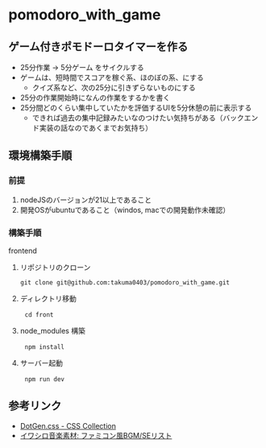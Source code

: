 # pomodoro_with_game

## ゲーム付きポモドーロタイマーを作る
  - 25分作業 -> 5分ゲーム をサイクルする
  - ゲームは、短時間でスコアを稼ぐ系、ほのぼの系、にする
    - クイズ系など、次の25分に引きずらないものにする
  - 25分の作業開始時になんの作業をするかを書く
  - 25分間どのくらい集中していたかを評価するUIを5分休憩の前に表示する
    - できれば過去の集中記録みたいなのつけたい気持ちがある（バックエンド実装の話なのであくまでお気持ち）

## 環境構築手順
  
### 前提
  1. nodeJSのバージョンが21以上であること
  2. 開発OSがubuntuであること（windos, macでの開発動作未確認）
  
### 構築手順
  frontend

  1. リポジトリのクローン  
    <pre> ``` git clone git@github.com:takuma0403/pomodoro_with_game.git ``` </pre>
  2. ディレクトリ移動  
    <pre> ``` cd front ``` </pre>
  3. node_modules 構築  
    <pre> ``` npm install ``` </pre>
  4. サーバー起動  
    <pre> ``` npm run dev ``` </pre>

## 参考リンク
  - [DotGen.css - CSS Collection](https://bcrikko.github.io/css-collection/tool/dotgen/index.html)
  - [イワシロ音楽素材: ファミコン風BGM/SEリスト](https://iwashiro-sounds.work/)
